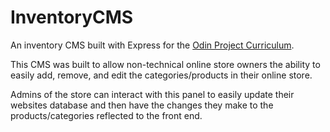 # InventoryCMS
An inventory CMS built with Express for the <a href='https://www.theodinproject.com/paths/full-stack-javascript/courses/nodejs/lessons/inventory-application'>Odin Project Curriculum</a>.

This CMS was built to allow non-technical online store owners the ability to easily add, remove, and edit the categories/products in their online store.

Admins of the store can interact with this panel to easily update their websites database and then have the changes they make to the products/categories reflected to the front end.
